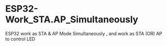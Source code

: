 # ESP32-Work_STA.AP_Simultaneously
ESP32 work as STA &amp; AP Mode Simultaneously  , and work as STA (OR) AP to control LED
